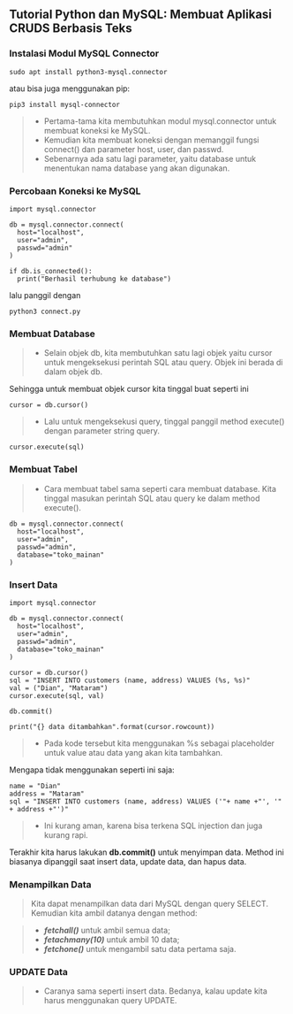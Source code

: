 ## Tutorial Python dan MySQL: Membuat Aplikasi CRUDS Berbasis Teks

### Instalasi Modul MySQL Connector


    sudo apt install python3-mysql.connector


atau bisa juga menggunakan pip:

    pip3 install mysql-connector

> - Pertama-tama kita membutuhkan modul mysql.connector untuk membuat koneksi ke MySQL.
> - Kemudian kita membuat koneksi dengan memanggil fungsi connect() dan parameter host, user, dan passwd.
> - Sebenarnya ada satu lagi parameter, yaitu database untuk menentukan nama database yang akan digunakan. 
### Percobaan Koneksi ke MySQL

```commandline
import mysql.connector

db = mysql.connector.connect(
  host="localhost",
  user="admin",
  passwd="admin"
)

if db.is_connected():
  print("Berhasil terhubung ke database")
  ```

lalu panggil dengan

    python3 connect.py

### Membuat Database

> - Selain objek db, kita membutuhkan satu lagi objek yaitu cursor untuk mengeksekusi perintah SQL atau query. Objek ini berada di dalam objek db.

Sehingga untuk membuat objek cursor kita tinggal buat seperti ini

    cursor = db.cursor()

> - Lalu untuk mengeksekusi query, tinggal panggil method execute() dengan parameter string query.

    cursor.execute(sql)
### Membuat Tabel
> - Cara membuat tabel sama seperti cara membuat database. Kita tinggal masukan perintah SQL atau query ke dalam method execute().

```commandline
db = mysql.connector.connect(
  host="localhost",
  user="admin",
  passwd="admin",
  database="toko_mainan"
)
```

### Insert Data

```commandline
import mysql.connector

db = mysql.connector.connect(
  host="localhost",
  user="admin",
  passwd="admin",
  database="toko_mainan"
)

cursor = db.cursor()
sql = "INSERT INTO customers (name, address) VALUES (%s, %s)"
val = ("Dian", "Mataram")
cursor.execute(sql, val)

db.commit()

print("{} data ditambahkan".format(cursor.rowcount))
```

> - Pada kode tersebut kita menggunakan %s sebagai placeholder untuk value atau data yang akan kita tambahkan.


Mengapa tidak menggunakan seperti ini saja:

```commandline
name = "Dian"
address = "Mataram"
sql = "INSERT INTO customers (name, address) VALUES ('"+ name +"', '" + address +"')"
```

> - Ini kurang aman, karena bisa terkena SQL injection dan juga kurang rapi.

Terakhir kita harus lakukan **db.commit()** untuk menyimpan data. Method ini biasanya dipanggil saat insert data, update data, dan hapus data.

### Menampilkan Data
> Kita dapat menampilkan data dari MySQL dengan query SELECT. Kemudian kita ambil datanya dengan method:

> - ***fetchall()*** untuk ambil semua data;
> - ***fetachmany(10)*** untuk ambil 10 data;
> - ***fetchone()*** untuk mengambil satu data pertama saja.


### UPDATE Data

> - Caranya sama seperti insert data. Bedanya, kalau update kita harus menggunakan query UPDATE.
